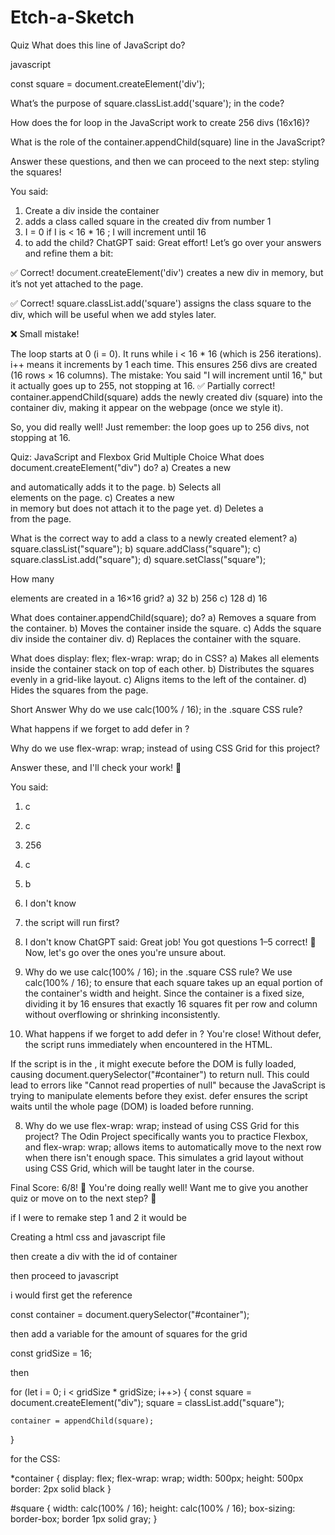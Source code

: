 # Etch-a-Sketch

Quiz
What does this line of JavaScript do?

javascript

const square = document.createElement('div');

What’s the purpose of square.classList.add('square'); in the code?

How does the for loop in the JavaScript work to create 256 divs (16x16)?

What is the role of the container.appendChild(square) line in the JavaScript?

Answer these questions, and then we can proceed to the next step: styling the squares!







You said:
1. Create a div inside the container 
2. adds a class called square in the created div from number 1
3. I = 0 if I is < 16 * 16 ; I will increment until 16
4. to add the child? 
ChatGPT said:
Great effort! Let’s go over your answers and refine them a bit:

✅ Correct! document.createElement('div') creates a new div in memory, but it’s not yet attached to the page.

✅ Correct! square.classList.add('square') assigns the class square to the div, which will be useful when we add styles later.

❌ Small mistake!

The loop starts at 0 (i = 0).
It runs while i < 16 * 16 (which is 256 iterations).
i++ means it increments by 1 each time.
This ensures 256 divs are created (16 rows × 16 columns).
The mistake: You said "I will increment until 16," but it actually goes up to 255, not stopping at 16.
✅ Partially correct! container.appendChild(square) adds the newly created div (square) into the container div, making it appear on the webpage (once we style it).

So, you did really well! Just remember: the loop goes up to 256 divs, not stopping at 16.


Quiz: JavaScript and Flexbox Grid
Multiple Choice
What does document.createElement("div") do?
a) Creates a new <div> and automatically adds it to the page.
b) Selects all <div> elements on the page.
c) Creates a new <div> in memory but does not attach it to the page yet.
d) Deletes a <div> from the page.

What is the correct way to add a class to a newly created element?
a) square.classList("square");
b) square.addClass("square");
c) square.classList.add("square");
d) square.setClass("square");

How many <div class="square"> elements are created in a 16×16 grid?
a) 32
b) 256
c) 128
d) 16

What does container.appendChild(square); do?
a) Removes a square from the container.
b) Moves the container inside the square.
c) Adds the square div inside the container div.
d) Replaces the container with the square.

What does display: flex; flex-wrap: wrap; do in CSS?
a) Makes all elements inside the container stack on top of each other.
b) Distributes the squares evenly in a grid-like layout.
c) Aligns items to the left of the container.
d) Hides the squares from the page.

Short Answer
Why do we use calc(100% / 16); in the .square CSS rule?

What happens if we forget to add defer in <script src="script.js" defer></script>?

Why do we use flex-wrap: wrap; instead of using CSS Grid for this project?

Answer these, and I'll check your work! 🚀







You said:
1. c
2. c
3. 256
4. c
5. b
6.  I don't know
7. the script will run first?
8. I don't know
ChatGPT said:
Great job! You got questions 1–5 correct! 🎉 Now, let's go over the ones you're unsure about.

6. Why do we use calc(100% / 16); in the .square CSS rule?
We use calc(100% / 16); to ensure that each square takes up an equal portion of the container's width and height. Since the container is a fixed size, dividing it by 16 ensures that exactly 16 squares fit per row and column without overflowing or shrinking inconsistently.

7. What happens if we forget to add defer in <script src="script.js" defer></script>?
You're close! Without defer, the script runs immediately when encountered in the HTML.

If the script is in the <head>, it might execute before the DOM is fully loaded, causing document.querySelector("#container") to return null.
This could lead to errors like "Cannot read properties of null" because the JavaScript is trying to manipulate elements before they exist.
defer ensures the script waits until the whole page (DOM) is loaded before running.

8. Why do we use flex-wrap: wrap; instead of using CSS Grid for this project?
The Odin Project specifically wants you to practice Flexbox, and flex-wrap: wrap; allows items to automatically move to the next row when there isn't enough space. This simulates a grid layout without using CSS Grid, which will be taught later in the course.

Final Score: 6/8! 🎯
You're doing really well! Want me to give you another quiz or move on to the next step? 🚀


if I were to remake step 1 and 2 it would be

Creating a html css and javascript file


then create a div with the id of container 

<div id="container"></div>

then proceed to javascript

i would first get the reference 

const container = document.querySelector("#container");

then add a variable for the amount of squares for the grid

const gridSize = 16;

then

for (let i = 0; i < gridSize * gridSize; i++>) {
    const square = document.createElement("div");
    square = classList.add("square");

    container = appendChild(square);
}

for the CSS:


*container {
    display: flex;
    flex-wrap: wrap;
    width: 500px;
    height: 500px
    border: 2px solid black
}

#square {
    width: calc(100% / 16);
    height: calc(100% / 16);
    box-sizing: border-box;
    border 1px solid gray;
}